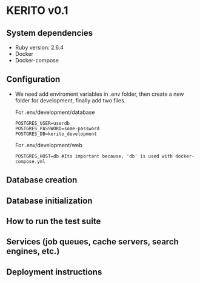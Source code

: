 # KERITO v0.1

## System dependencies

* Ruby version:
  2.6.4
* Docker
* Docker-compose

## Configuration

* We need add enviroment variables in .env folder, then create a new folder for development, finally add two files.

  For .env/development/database

  ```shell
  POSTGRES_USER=userdb
  POSTGRES_PASSWORD=some-password
  POSTGRES_DB=kerito_development
  ```

  For .env/development/web

  ```shell
  POSTGRES_HOST=db #Its important because, 'db' is used with docker-compose.yml
  ```

## Database creation

## Database initialization

## How to run the test suite

## Services (job queues, cache servers, search engines, etc.)

## Deployment instructions
